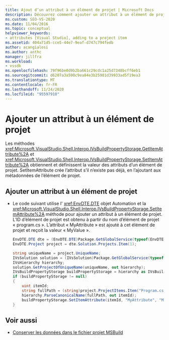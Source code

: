 ```yaml
---
title: Ajout d’un attribut à un élément de projet | Microsoft Docs
description: Découvrez comment ajouter un attribut à un élément de projet dans Visual Studio à l’aide des méthodes d’interopérabilité de l’interpréteur de commandes GetItemAttribute et SetItemAttribute.
ms.custom: SEO-VS-2020
ms.date: 11/04/2016
ms.topic: conceptual
helpviewer_keywords:
- attributes [Visual Studio], adding to a project item
ms.assetid: 404a71d5-cce5-44e7-9eaf-d747c794fedb
author: acangialosi
ms.author: anthc
manager: jillfra
ms.workload:
- vssdk
ms.openlocfilehash: 79f96be0d9b2ba661c29cdc1a25d7348bcff6eb1
ms.sourcegitcommit: d6207a3a590c9ea84e3b25981d39933ad5f19ea3
ms.translationtype: MT
ms.contentlocale: fr-FR
ms.lasthandoff: 11/24/2020
ms.locfileid: "95597910"
---
```

# <a name="add-an-attribute-to-a-project-item"></a>Ajouter un attribut à un élément de projet
Les méthodes <xref:Microsoft.VisualStudio.Shell.Interop.IVsBuildPropertyStorage.GetItemAttribute%2A> et <xref:Microsoft.VisualStudio.Shell.Interop.IVsBuildPropertyStorage.SetItemAttribute%2A> obtiennent et définissent la valeur des attributs d’un élément de projet. SetItemAttribute crée l’attribut s’il n’existe pas déjà, en l’ajoutant aux métadonnées de l’élément de projet.

## <a name="add-an-attribute-to-a-project-item"></a>Ajouter un attribut à un élément de projet

- Le code suivant utilise l' <xref:EnvDTE.DTE> objet Automation et la <xref:Microsoft.VisualStudio.Shell.Interop.IVsBuildPropertyStorage.SetItemAttribute%2A> méthode pour ajouter un attribut à un élément de projet. L’ID d’élément de projet est obtenu à partir du nom d’élément de projet « program.cs ». L’attribut « MyAttribute » est ajouté à cet élément de projet et reçoit la valeur « MyValue ».

    ```csharp
    EnvDTE.DTE dte = (EnvDTE.DTE)Package.GetGlobalService(typeof(EnvDTE.DTE));
    EnvDTE.Project project = dte.Solution.Projects.Item(1);

    string uniqueName = project.UniqueName;
    IVsSolution solution = (IVsSolution)Package.GetGlobalService(typeof(SVsSolution));
    IVsHierarchy hierarchy;
    solution.GetProjectOfUniqueName(uniqueName, out hierarchy);
    IVsBuildPropertyStorage buildPropertyStorage = hierarchy as IVsBuildPropertyStorage;
    if (buildPropertyStorage != null)
    {
        uint itemId;
        string fullPath = (string)project.ProjectItems.Item("Program.cs").Properties.Item("FullPath").Value;
        hierarchy.ParseCanonicalName(fullPath, out itemId);
        buildPropertyStorage.SetItemAttribute(itemId, "MyAttribute", "MyValue");
    }

    ```

## <a name="see-also"></a>Voir aussi
- [Conserver les données dans le fichier projet MSBuild](../extensibility/internals/persisting-data-in-the-msbuild-project-file.md)
